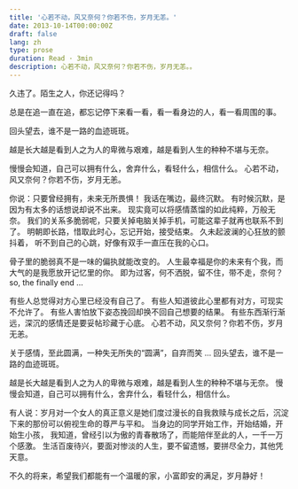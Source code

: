 ```yaml
---
title: '心若不动，风又奈何？你若不伤，岁月无恙。'
date: 2013-10-14T00:00:00Z
draft: false
lang: zh
type: prose
duration: Read · 3min
description: 心若不动，风又奈何？你若不伤，岁月无恙。。
---
```


<ClientOnly>
  <Firefly/>
</ClientOnly>

久违了。陌生之人，你还记得吗？

总是在追一直在追，都忘记停下来看一看，看一看身边的人，看一看周围的事。

回头望去，谁不是一路的血迹斑斑。

越是长大越是看到人之为人的卑微与艰难，越是看到人生的种种不堪与无奈。

慢慢会知道，自己可以拥有什么，舍弃什么，看轻什么，相信什么。
心若不动，风又奈何？你若不伤，岁月无恙。

你说：只要曾经拥有，未来无所畏惧！ 
我话在嘴边，最终沉默。 
有时候沉默，是因为有太多的话想说却说不出来。 
现实竟可以将感情蒸馏的如此纯粹，万般无奈。 
我们的关系多脆弱呢，只要关掉电脑关掉手机，可能这辈子就再也联系不到了。 
明朝即长路，惜取此时心，忘记开始，接受结束。 
久未起波澜的心狂放的颤抖着， 
听不到自己的心跳，好像有双手一直压在我的心口。 

骨子里的脆弱真不是一味的偏执就能改变的。 
人生最幸福是你的未来有个我，而大气的是我愿放开记忆里的你。 
即为过客，何不洒脱，留不住，带不走，奈何？ 
so, the finally end … 

有些人总觉得对方心里已经没有自己了。 
有些人知道彼此心里都有对方，可现实不允许了。 
有些人害怕放下姿态挽回却换不回自己想要的结果。 
有些东西渐行渐远，深沉的感情还是要妥帖珍藏于心底。 
心若不动，风又奈何？你若不伤，岁月无恙。 

关于感情，至此圆满，一种失无所失的“圆满”，自弃而笑 ...
回头望去，谁不是一路的血迹斑斑。

越是长大越是看到人之为人的卑微与艰难，越是看到人生的种种不堪与无奈。 
慢慢会知道，自己可以拥有什么，舍弃什么，看轻什么，相信什么。 

有人说：岁月对一个女人的真正意义是她们度过漫长的自我救赎与成长之后，沉淀下来的那份可以俯视生命的尊严与平和。 
当身边的同学开始工作，开始结婚，开始生小孩， 
我知道，曾经引以为傲的青春散场了，而能陪伴至此的人，一千一万个感激。 
生活百废待兴，要面对惨淡的人生，要不留遗憾，要拼尽全力，其他凭天意。 

不久的将来，希望我们都能有一个温暖的家，小富即安的满足，岁月静好！

